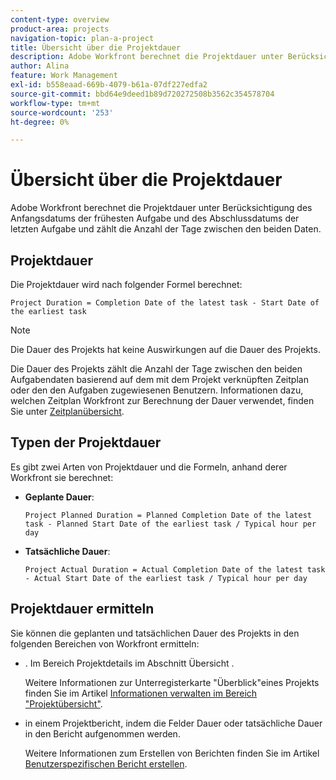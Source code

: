 ```yaml
---
content-type: overview
product-area: projects
navigation-topic: plan-a-project
title: Übersicht über die Projektdauer
description: Adobe Workfront berechnet die Projektdauer unter Berücksichtigung des Anfangsdatums der frühesten Aufgabe und des Abschlussdatums der letzten Aufgabe und zählt die Anzahl der Tage zwischen den beiden Daten.
author: Alina
feature: Work Management
exl-id: b558eaad-669b-4079-b61a-07df227edfa2
source-git-commit: bbd64e9deed1b89d720272508b3562c354578704
workflow-type: tm+mt
source-wordcount: '253'
ht-degree: 0%

---
```


# Übersicht über die Projektdauer

Adobe Workfront berechnet die Projektdauer unter Berücksichtigung des Anfangsdatums der frühesten Aufgabe und des Abschlussdatums der letzten Aufgabe und zählt die Anzahl der Tage zwischen den beiden Daten.

## Projektdauer

Die Projektdauer wird nach folgender Formel berechnet:

```
Project Duration = Completion Date of the latest task - Start Date of the earliest task
```

>[!NOTE]
>
>Die Dauer des Projekts hat keine Auswirkungen auf die Dauer des Projekts.

Die Dauer des Projekts zählt die Anzahl der Tage zwischen den beiden Aufgabendaten basierend auf dem mit dem Projekt verknüpften Zeitplan oder den den Aufgaben zugewiesenen Benutzern. Informationen dazu, welchen Zeitplan Workfront zur Berechnung der Dauer verwendet, finden Sie unter [Zeitplanübersicht](../../../administration-and-setup/set-up-workfront/configure-timesheets-schedules/schedules-overview.md).

## Typen der Projektdauer

Es gibt zwei Arten von Projektdauer und die Formeln, anhand derer Workfront sie berechnet:

<!--
<p data-mc-conditions="QuicksilverOrClassic.Draft mode">(NOTE: Check these formulas? Should they be divided by the hours per day?!) </p>
-->

* **Geplante Dauer**: 

  ```
  Project Planned Duration = Planned Completion Date of the latest task - Planned Start Date of the earliest task / Typical hour per day
  ```

* **Tatsächliche Dauer**: 

  ```
  Project Actual Duration = Actual Completion Date of the latest task - Actual Start Date of the earliest task / Typical hour per day
  ```

## Projektdauer ermitteln

Sie können die geplanten und tatsächlichen Dauer des Projekts in den folgenden Bereichen von Workfront ermitteln:

* . Im Bereich Projektdetails im Abschnitt Übersicht .

  Weitere Informationen zur Unterregisterkarte &quot;Überblick&quot;eines Projekts finden Sie im Artikel [Informationen verwalten im Bereich &quot;Projektübersicht&quot;](../../../manage-work/projects/manage-projects/understand-project-overview-area.md).

* in einem Projektbericht, indem die Felder Dauer oder tatsächliche Dauer in den Bericht aufgenommen werden.

  Weitere Informationen zum Erstellen von Berichten finden Sie im Artikel [Benutzerspezifischen Bericht erstellen](../../../reports-and-dashboards/reports/creating-and-managing-reports/create-custom-report.md).
